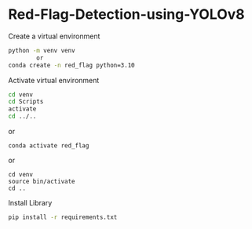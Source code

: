 # Red-Flag-Detection-using-YOLOv8

Create a virtual environment
```bash
python -m venv venv
        or
conda create -n red_flag python=3.10
```
Activate virtual environment
```bash
cd venv
cd Scripts
activate
cd ../..
```
or
```imi
conda activate red_flag
```
or
```imi
cd venv
source bin/activate
cd ..
```

Install Library
```bash
pip install -r requirements.txt
```


